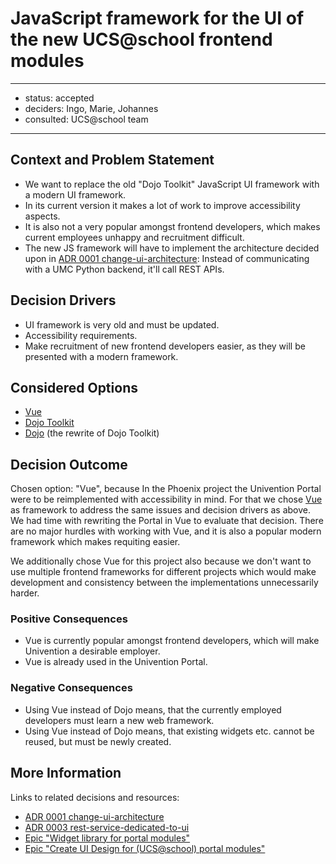 
# JavaScript framework for the UI of the new UCS@school frontend modules

---

- status: accepted
- deciders: Ingo, Marie, Johannes
- consulted: UCS@school team

---

## Context and Problem Statement

- We want to replace the old "Dojo Toolkit" JavaScript UI framework with a modern UI framework.
- In its current version it makes a lot of work to improve accessibility aspects.
- It is also not a very popular amongst frontend developers, which makes current employees unhappy and recruitment difficult.
- The new JS framework will have to implement the architecture decided upon in [ADR 0001 change-ui-architecture](0001-change-ui-architecture.md):
  Instead of communicating with a UMC Python backend, it'll call REST APIs.

## Decision Drivers

- UI framework is very old and must be updated.
- Accessibility requirements.
- Make recruitment of new frontend developers easier, as they will be presented with a modern framework.

## Considered Options

- [Vue](https://vuejs.org/)
- [Dojo Toolkit](https://dojotoolkit.org/)
- [Dojo](https://dojo.io/home) (the rewrite of Dojo Toolkit)

## Decision Outcome

Chosen option: "Vue", because
In the Phoenix project the Univention Portal were to be reimplemented with accessibility in mind.
For that we chose [Vue](https://vuejs.org/) as framework to address the same issues and decision drivers as above.
We had time with rewriting the Portal in Vue to evaluate that decision. There are no major hurdles with working with
Vue, and it is also a popular modern framework which makes requiting easier.

We additionally chose Vue for this project also because we don't want to use multiple frontend frameworks for different
projects which would make development and consistency between the implementations unnecessarily harder.

### Positive Consequences

- Vue is currently popular amongst frontend developers, which will make Univention a desirable employer.
- Vue is already used in the Univention Portal.

### Negative Consequences

- Using Vue instead of Dojo means, that the currently employed developers must learn a new web framework.
- Using Vue instead of Dojo means, that existing widgets etc. cannot be reused, but must be newly created.

## More Information

Links to related decisions and resources:

- [ADR 0001 change-ui-architecture](0001-change-ui-architecture.md)
- [ADR 0003 rest-service-dedicated-to-ui](0003-rest-service-dedicated-to-ui.md)
- [Epic "Widget library for portal modules"](https://git.knut.univention.de/groups/univention/-/epics/262)
- [Epic "Create UI Design for (UCS@school) portal modules"](https://git.knut.univention.de/groups/univention/-/epics/261)
